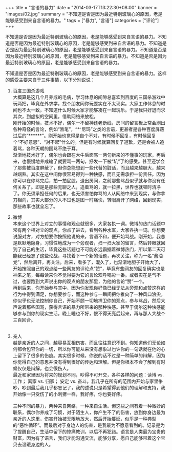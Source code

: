 +++
title = "言语的暴力"
date = "2014-03-17T13:22:30+08:00"
banner = "images/02.jpg"
summary = "不知道是否是因为最近特别玻璃心的原因，老是能够感受到来自言语的暴力。"
tags = ["暴力", "言语"]
categories = ["评论"]
+++

不知道是否是因为最近特别玻璃心的原因，老是能够感受到来自言语的暴力。不知道是否是因为最近特别玻璃心的原因，老是能够感受到来自言语的暴力。不知道是否是因为最近特别玻璃心的原因，老是能够感受到来自言语的暴力。不知道是否是因为最近特别玻璃心的原因，老是能够感受到来自言语的暴力。不知道是否是因为最近特别玻璃心的原因，老是能够感受到来自言语的暴力。

不知道是否是因为最近特别玻璃心的原因，老是能够感受到来自言语的暴力。这样的感受主要来自于三件事情，以下分别说说：

1. 百度三国杀游戏  
   大概算是这几个月养成的毛病，学习休息的间隙总喜欢到百度的三国杀游戏中玩两把，毕竟在外求学，找个朋友同你玩耍实在不太现实。大家工作休息的时间也不太一致，不知道什么时候大家才能够凑在一起玩乐。于是我只好退而求其次，到虚拟的空间里，借助网络来放松。  
   刚开始的时候，技术不好，偶尔一不留神还老断线，房间的留言板上常会刷出各种奇怪的言论，例如“煞笔”，“艹尼玛”之类的言语，更甚者是各种百度屏蔽过后的“******”。刚开始也觉得是自个不对，有时候不回复，有时候回复个“不好意思”、“对不起”什么的。但是有时候就算回复了道歉，还是会被人追着骂，各种天朝的国骂不绝于耳。  
   渐渐地技术好了，偶尔也会跟在大牛后面骂一两句新来的不懂事的玩家，再后来，也慢慢地养成输了就要骂一两句，抒发一下被“坑”了的感受。甚至还学会了那些被百度屏蔽了，但你总能想到一些代替的脏话，而且越来越胆大，越来越娴熟。其实在这中间你很容易得到一种快感，而且无需承担一份责任。因为你可以在你骂完后，拍一拍屁股，退出房间，之前那些骂战似乎就与你没有任何关系了。即是是那些无聊之人，追着骂的，就一拉黑，世界也就顿时清净了。你无须承担任何的后果，也无须害怕你骂的人从网络中来到现实，与你拿刀相向，其实大部分的人不过也是图一时痛快，转眼离开了网络，回到现实，那些故事也就全忘了。


2. 微博  
本来这个世界上对立的事情和观点就很多，大家各执一词。微博的热门话题中常有两个相对立的观点，你点了进去，看到各种水军，大家各执一词。你想要说服对方，对方想要你按照他说的来，言语不和，便开始骂战。刚开始，我总是默默地隐身，习惯性地成为一个旁观者，扫一扫大家的留言，然后转眼就回到了自己的生活，毕竟这些话题也不可能永远霸据着微博热门，所以第二天可能我已经忘了这些论战，寻找着下一个新的话题，再次关注，称为一名“酱油党”，然后离开，再关注。后来，看多了，混久了，也渐渐地胆子开始大了，开始按照自己的观点给一些网友的评论点“赞”，毕竟有些网友的回复确实也是神来之笔，每每读来你不觉得要为它的言论欢呼喝彩一番。或者实在是气不过，也要跑到大声说出你的观点的朋友那里，为他的言论“赞”一个。  
再到后来，你开始参与其中，因为你发现你好像已经无法从旁观和点赞这样的行为中得到满足，你想要参与，而这种参与一瞬间把你推向了一种风口浪尖，你似乎也无法控制你自己，开始不顾一切地捍卫你的观点，参与骂战，然后大声说着那些国骂，获得言语的暴力所带来的那种快感。甚至于偶尔这种快感能够参与到你的现实生活，晚上睡也不好，恨不得天亮后起来，再与那人大战个三百回合。
<br><br>
3. 亲人  
  越是亲近的人之间，越容易互相伤害，而且往往意识不到。你知道他们无论如何都会包容你的一切，所以你可能从来没有想象过也许你的一句话就在他的心上留下了很多的伤痕。其实很多时候，你说的话不过是一种简单的辩解，因为你觉得自己的意思并没有得到很好的传达和理解。但是你根本不会了解到有时候仅仅是辩解，也会很伤人。  
  最近和家里因为将来的规划不同，吵得不可开交，各种各样的问题：读博 vs.工作； 离家 vs. 归家； 安定 vs. 奋斗。我几乎在所有的范围内开始与家里争吵，吵到最后我几乎都忘记了，我的述说只是希望得到他们的理解和支持，我开始像一只受伤了的小刺猬一样，我好疼，你也要好疼。
<br><br> 
  三种不同的暴力，两种来自网络，一种来自生活。但这些之间有着一种微妙的联系，偶尔你养成了习惯，对于陌生人，你产生不了的伤害，放到你身边最为亲近的人这里，伤害开始被无限地放大，然后开始蔓延，似乎是一种典型的“恶性循环”。而最后对于身边人的伤害，是我最为不愿意看到的。记录是为了提醒自己，生活中留下的惨痛教训，以后不再犯错。语言是人类最为宝贵的财富，因为有了语言，我们才能沟通交流，能够分享，愿自己能够带着这个宝贝去温暖身边的人。
   
